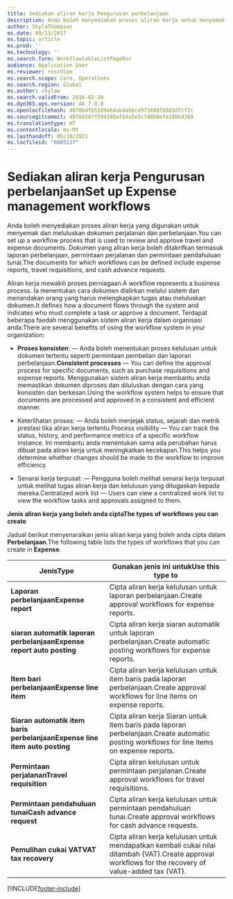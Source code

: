 ```yaml
---
title: Sediakan aliran kerja Pengurusan perbelanjaan
description: Anda boleh menyediakan proses aliran kerja untuk menyemak dan meluluskan dokumen perjalanan dan perbelanjaan.
author: ShylaThompson
ms.date: 09/13/2017
ms.topic: article
ms.prod: ''
ms.technology: ''
ms.search.form: WorkflowtableListPageRnr
audience: Application User
ms.reviewer: roschlom
ms.search.scope: Core, Operations
ms.search.region: Global
ms.author: shylaw
ms.search.validFrom: 2016-02-28
ms.dyn365.ops.version: AX 7.0.0
ms.openlocfilehash: 4070b4fb5109464abdabbce971688fb881dfcf2c
ms.sourcegitcommit: 40f68387f594180af64a5e5c748b6efa188bd300
ms.translationtype: HT
ms.contentlocale: ms-MY
ms.lasthandoff: 05/10/2021
ms.locfileid: "6005127"
---
```

# <a name="set-up-expense-management-workflows"></a><span data-ttu-id="06da8-103">Sediakan aliran kerja Pengurusan perbelanjaan</span><span class="sxs-lookup"><span data-stu-id="06da8-103">Set up Expense management workflows</span></span>

<span data-ttu-id="06da8-104">Anda boleh menyediakan proses aliran kerja yang digunakan untuk menyemak dan meluluskan dokumen perjalanan dan perbelanjaan.</span><span class="sxs-lookup"><span data-stu-id="06da8-104">You can set up a workflow process that is used to review and approve travel and expense documents.</span></span> <span data-ttu-id="06da8-105">Dokumen yang aliran kerja boleh ditakrifkan termasuk laporan perbelanjaan, permintaan perjalanan dan permintaan pendahuluan tunai.</span><span class="sxs-lookup"><span data-stu-id="06da8-105">The documents for which workflows can be defined include expense reports, travel requisitions, and cash advance requests.</span></span>

<span data-ttu-id="06da8-106">Aliran kerja mewakili proses perniagaan.</span><span class="sxs-lookup"><span data-stu-id="06da8-106">A workflow represents a business process.</span></span> <span data-ttu-id="06da8-107">Ia menentukan cara dokumen dialirkan melalui sistem dan menandakan orang yang harus melengkapkan tugas atau meluluskan dokumen.</span><span class="sxs-lookup"><span data-stu-id="06da8-107">It defines how a document flows through the system and indicates who must complete a task or approve a document.</span></span> <span data-ttu-id="06da8-108">Terdapat beberapa faedah menggunakan sistem aliran kerja dalam organisasi anda:</span><span class="sxs-lookup"><span data-stu-id="06da8-108">There are several benefits of using the workflow system in your organization:</span></span>

-   <span data-ttu-id="06da8-109">**Proses konsisten**: — Anda boleh menentukan proses kelulusan untuk dokumen tertentu seperti permintaan pembelian dan laporan perbelanjaan.</span><span class="sxs-lookup"><span data-stu-id="06da8-109">**Consistent processes** — You can define the approval process for specific documents, such as purchase requisitions and expense reports.</span></span> <span data-ttu-id="06da8-110">Menggunakan sistem aliran kerja membantu anda memastikan dokumen diproses dan diluluskan dengan cara yang konsisten dan berkesan.</span><span class="sxs-lookup"><span data-stu-id="06da8-110">Using the workflow system helps to ensure that documents are processed and approved in a consistent and efficient manner.</span></span>

-   <span data-ttu-id="06da8-111">Keterlihatan proses: — Anda boleh menjejak status, sejarah dan metrik prestasi tika aliran kerja tertentu.</span><span class="sxs-lookup"><span data-stu-id="06da8-111">Process visibility — You can track the status, history, and performance metrics of a specific workflow instance.</span></span> <span data-ttu-id="06da8-112">Ini membantu anda menentukan sama ada perubahan harus dibuat pada aliran kerja untuk meningkatkan kecekapan.</span><span class="sxs-lookup"><span data-stu-id="06da8-112">This helps you determine whether changes should be made to the workflow to improve efficiency.</span></span>

-   <span data-ttu-id="06da8-113">Senarai kerja terpusat: — Pengguna boleh melihat senarai kerja terpusat untuk melihat tugas aliran kerja dan kelulusan yang ditugaskan kepada mereka.</span><span class="sxs-lookup"><span data-stu-id="06da8-113">Centralized work list — Users can view a centralized work list to view the workflow tasks and approvals assigned to them.</span></span> 

<span data-ttu-id="06da8-114">**Jenis aliran kerja yang boleh anda cipta**</span><span class="sxs-lookup"><span data-stu-id="06da8-114">**The types of workflows you can create**</span></span>

<span data-ttu-id="06da8-115">Jadual berikut menyenaraikan jenis aliran kerja yang boleh anda cipta dalam **Perbelanjaan**.</span><span class="sxs-lookup"><span data-stu-id="06da8-115">The following table lists the types of workflows that you can create in **Expense**.</span></span>


|              <span data-ttu-id="06da8-116"><strong>Jenis</strong></span><span class="sxs-lookup"><span data-stu-id="06da8-116"><strong>Type</strong></span></span>              |                   <span data-ttu-id="06da8-117"><strong>Gunakan jenis ini untuk</strong></span><span class="sxs-lookup"><span data-stu-id="06da8-117"><strong>Use this type to</strong></span></span>                   |
|-------------------------------------------------|-----------------------------------------------------------------------|
|         <span data-ttu-id="06da8-118"><strong>Laporan perbelanjaan</strong></span><span class="sxs-lookup"><span data-stu-id="06da8-118"><strong>Expense report</strong></span></span>         |            <span data-ttu-id="06da8-119">Cipta aliran kerja kelulusan untuk laporan perbelanjaan.</span><span class="sxs-lookup"><span data-stu-id="06da8-119">Create approval workflows for expense reports.</span></span>             |
|  <span data-ttu-id="06da8-120"><strong>siaran automatik laporan perbelanjaan</strong></span><span class="sxs-lookup"><span data-stu-id="06da8-120"><strong>Expense report auto posting</strong></span></span>   |        <span data-ttu-id="06da8-121">Cipta aliran kerja siaran automatik untuk laporan perbelanjaan.</span><span class="sxs-lookup"><span data-stu-id="06da8-121">Create automatic posting workflows for expense reports.</span></span>        |
|       <span data-ttu-id="06da8-122"><strong>Item bari perbelanjaan</strong></span><span class="sxs-lookup"><span data-stu-id="06da8-122"><strong>Expense line item</strong></span></span>        |     <span data-ttu-id="06da8-123">Cipta aliran kerja kelulusan untuk item baris pada laporan perbelanjaan.</span><span class="sxs-lookup"><span data-stu-id="06da8-123">Create approval workflows for line items on expense reports.</span></span>      |
| <span data-ttu-id="06da8-124"><strong>Siaran automatik item baris perbelanjaan</strong></span><span class="sxs-lookup"><span data-stu-id="06da8-124"><strong>Expense line item auto posting</strong></span></span> | <span data-ttu-id="06da8-125">Cipta aliran kerja Siaran untuk item baris pada laporan perbelanjaan.</span><span class="sxs-lookup"><span data-stu-id="06da8-125">Create automatic posting workflows for line items on expense reports.</span></span> |
|       <span data-ttu-id="06da8-126"><strong>Permintaan perjalanan</strong></span><span class="sxs-lookup"><span data-stu-id="06da8-126"><strong>Travel requisition</strong></span></span>       |          <span data-ttu-id="06da8-127">Cipta aliran kelulusan untuk permintaan perjalanan.</span><span class="sxs-lookup"><span data-stu-id="06da8-127">Create approval workflows for travel requisitions.</span></span>           |
|      <span data-ttu-id="06da8-128"><strong>Permintaan pendahuluan tunai</strong></span><span class="sxs-lookup"><span data-stu-id="06da8-128"><strong>Cash advance request</strong></span></span>      |         <span data-ttu-id="06da8-129">Cipta aliran kerja kelulusan untuk permintaan pendahuluan tunai.</span><span class="sxs-lookup"><span data-stu-id="06da8-129">Create approval workflows for cash advance requests.</span></span>          |
|        <span data-ttu-id="06da8-130"><strong>Pemulihan cukai VAT</strong></span><span class="sxs-lookup"><span data-stu-id="06da8-130"><strong>VAT tax recovery</strong></span></span>        | <span data-ttu-id="06da8-131">Cipta aliran kerja kelulusan untuk mendapatkan kembali cukai nilai ditambah (VAT).</span><span class="sxs-lookup"><span data-stu-id="06da8-131">Create approval workflows for the recovery of value-added tax (VAT).</span></span>  |



[!INCLUDE[footer-include](../includes/footer-banner.md)]